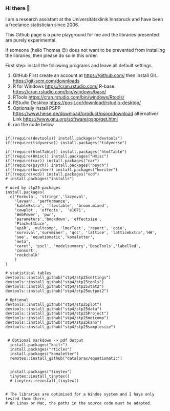 ### Hi there 👋


I am a research assistant at the Universitätsklinik Innsbruck and have been a freelance statistician since 2006.

This Github page is a pure playground for me and the libraries presented are purely experimental.

If someone (hello Thomas :wink:) does not want to be prevented from installing the libraries, then please do so in this order. 


First step: install the following programs and leave all default settings.



1. GitHub
First create an account at https://github.com/
then install Git..
 https://git-scm.com/downloads 
2. R for Windows  https://cran.rstudio.com/
 R-base:  https://cran.rstudio.com/bin/windows/base/
3. RTools  https://cran.rstudio.com/bin/windows/Rtools/
4. RStudio Desktop
https://posit.co/download/rstudio-desktop/
5. Optionally install PSPP https://www.heise.de/download/product/pspp/download alternativer Link https://www.gnu.org/software/pspp/get.html
6. run the code below

```

if(!require(devtools)) install.packages("devtools")
if(!require(tidyverse)) install.packages("tidyverse")

if(!require(htmlTable)) install.packages("htmlTable")
if(!require(Hmisc)) install.packages("Hmisc")
if(!require(car)) install.packages("car")
if(!require(psych)) install.packages("psych")
if(!require(hwriter)) install.packages("hwriter")
if(!require(vcd)) install.packages("vcd")
# install.packages("installr")

# used by stp25-packages
install.packages(
  c('Formula', 'stringr','lazyeval',
    'lavaan', 'performance',
    'kableExtra', 'flextable', 'broom.mixed',
    'cowplot', 'effects',  'e1071',
    'WebPower', 'pwr',
    'parameters','bookdown', 'effectsize',
    'PlackettLuce',
    'epiR', 'multcomp', 'lmerTest', 'report', 'coin',
    'survival','survminer', 'qcc', 'lattice', 'latticeExtra','HH',
    'see', 'equatiomatic','komaletter',
    'meta',
    'caret', 'pscl', 'modelsummary','DescTools','labelled',
    'consort',
    'rockchalk'
    )
)

# statistical tables
devtools::install_github("stp4/stp25settings")
devtools::install_github("stp4/stp25tools")
devtools::install_github("stp4/stp25stat2")
devtools::install_github("stp4/stp25output2")

# Optional
devtools::install_github("stp4/stp25plot")
devtools::install_github("stp4/stp25data")
devtools::install_github("stp4/stp25Project")
devtools::install_github("stp4/stp25metcomp")
devtools::install_github("stp4/stp25kano")
devtools::install_github("stp4/stp25samplesize")
 
 
 # Optional markdown -> pdf Output
  install.packages("knitr")
  install.packages("rticles")
  install.packages("komaletter")
  remotes::install_github("datalorax/equatiomatic")


  install.packages("tinytex") 
  tinytex::install_tinytex()
  # tinytex::reinstall_tinytex()

 
# The libraries are optimised for a Windos system and I have only tested them there.
# On Linux or Mac, the paths in the source code must be adapted.

